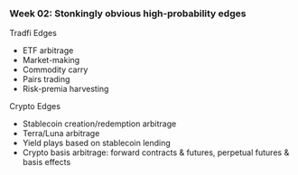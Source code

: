 ### Week 02: Stonkingly obvious high-probability edges

Tradfi Edges
- ETF arbitrage
- Market-making
- Commodity carry
- Pairs trading
- Risk-premia harvesting

Crypto Edges
- Stablecoin creation/redemption arbitrage
- Terra/Luna arbitrage
- Yield plays based on stablecoin lending
- Crypto basis arbitrage: forward contracts & futures, perpetual futures & basis effects
